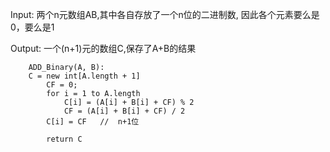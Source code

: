 Input: 两个n元数组AB,其中各自存放了一个n位的二进制数, 因此各个元素要么是0，要么是1

Output: 一个(n+1)元的数组C,保存了A+B的结果

		ADD_Binary(A, B):
  		C = new int[A.length + 1]
			CF = 0;
			for i = 1 to A.length
				C[i] = (A[i] + B[i] + CF) % 2
				CF = (A[i] + B[i] + CF) / 2
			C[i] = CF	//	n+1位
	
			return C
